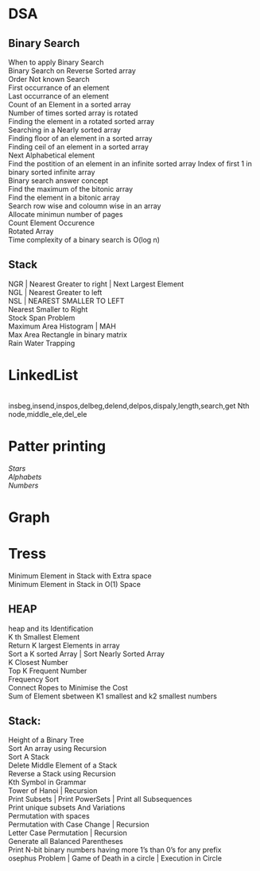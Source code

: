 # DSA

## Binary Search <br>
When to apply Binary Search <br>
Binary Search on Reverse Sorted array<br>
Order Not known Search <br>
First occurrance of an element <br>
Last occurrance of an element <br>
Count of an Element in a sorted array <br>
Number of times sorted array is rotated <br>
Finding the element in a rotated sorted array <br>
Searching in a Nearly sorted array <br>
Finding floor of an element in a sorted array <br>
Finding ceil of an element in a sorted array <br>
Next Alphabetical element <br>
Find the postition of an element in an infinite sorted array
Index of first 1 in binary sorted infinite array <br>
Binary search answer concept <br>
Find the maximum of the bitonic array <br>
Find the element in a bitonic array <br>
Search row wise and coloumn wise in an array <br>
Allocate minimun number of pages <br>
Count Element Occurence <br>
Rotated Array <br>
Time complexity of a binary search is O(log n) <br>

## Stack
NGR | Nearest Greater to right | Next Largest Element <br>
NGL | Nearest Greater to left <br>
NSL | NEAREST SMALLER TO LEFT <br>
Nearest Smaller to Right <br>
Stock Span Problem <br>
Maximum Area Histogram | MAH <br>
 Max Area Rectangle in binary matrix <br>
Rain Water Trapping <br>

# LinkedList
<br>
insbeg,insend,inspos,delbeg,delend,delpos,dispaly,length,search,get Nth node,middle_ele,del_ele<br>


# Patter printing
*Stars* <br>
*Alphabets*  <br>
*Numbers*  <br>
# Graph

# Tress


Minimum Element in Stack with Extra space <br>
Minimum Element in Stack in O(1) Space <br>

## HEAP 
heap and its Identification <br>
K th Smallest Element <br>
Return K largest Elements in array <br>
Sort a K sorted Array | Sort Nearly Sorted Array <br>
K Closest Number <br>
Top K Frequent Number <br>
Frequency Sort <br>
Connect Ropes to Minimise the Cost <br>
Sum of Element sbetween K1 smallest and k2 smallest numbers <br>


## Stack:
Height of a Binary Tree <br>
Sort An array using Recursion <br>
Sort A Stack <br>
Delete Middle Element of a Stack <br>
Reverse a Stack using Recursion <br>
Kth Symbol in Grammar <br>
Tower of Hanoi | Recursion <br>
Print Subsets | Print PowerSets | Print all Subsequences <br>
Print unique subsets And Variations <br>
Permutation with spaces <br>
Permutation with Case Change | Recursion <br>
Letter Case Permutation | Recursion <br>
Generate all Balanced Parentheses <br>
Print N-bit binary numbers having more 1’s than 0’s for any prefix <br>
osephus Problem | Game of Death in a circle | Execution in Circle <br>



















